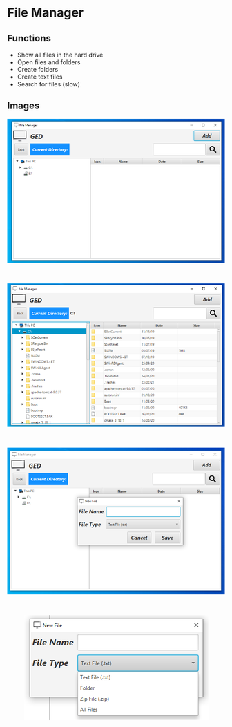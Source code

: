 <h1> File Manager </h1>

## Functions
<ul>
  <li>Show all files in the hard drive</li>
  <li>Open files and folders </li>
  <li>Create folders </li>
  <li>Create text files </li>
  <li>Search for files (slow) </li>
</ul>


## Images
<p align="center" ><img src="https://raw.githubusercontent.com/med906/FileManager/master/Github%20Images/mainView.png"></img></p>
</br>
<p align="center" ><img src="https://raw.githubusercontent.com/med906/FileManager/master/Github%20Images/MainViewON.png"></img></p>
</br>
<p align="center" ><img src="https://raw.githubusercontent.com/med906/FileManager/master/Github%20Images/CreateView.png"></img></p>
</br>
<p align="center" ><img src="https://raw.githubusercontent.com/med906/FileManager/master/Github%20Images/allFiles.png"></img></p>
